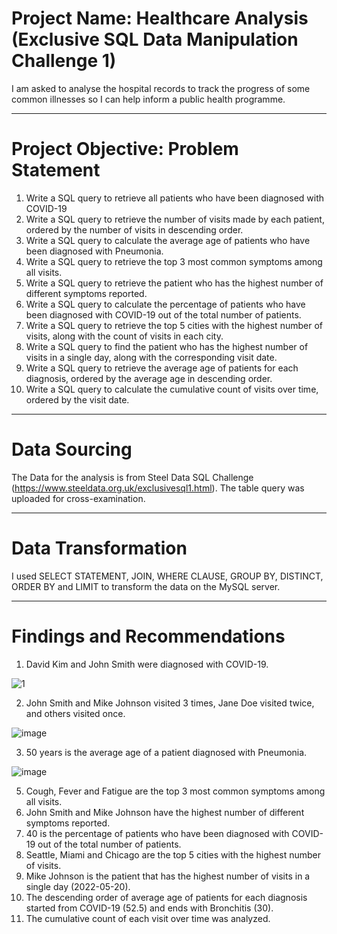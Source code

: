 # Project Name: Healthcare Analysis (Exclusive SQL Data Manipulation Challenge 1)
I am asked to analyse the hospital records to track the progress of some common illnesses so I can help inform a public health programme.

----
# Project Objective: Problem Statement
1. Write a SQL query to retrieve all patients who have been diagnosed with COVID-19
2. Write a SQL query to retrieve the number of visits made by each patient, ordered by the number of visits in descending order.
3. Write a SQL query to calculate the average age of patients who have been diagnosed with Pneumonia.
4. Write a SQL query to retrieve the top 3 most common symptoms among all visits.
5. Write a SQL query to retrieve the patient who has the highest number of different symptoms reported.
6. Write a SQL query to calculate the percentage of patients who have been diagnosed with COVID-19 out of the total number of patients.
7. Write a SQL query to retrieve the top 5 cities with the highest number of visits, along with the count of visits in each city.
8. Write a SQL query to find the patient who has the highest number of visits in a single day, along with the corresponding visit date.
9. Write a SQL query to retrieve the average age of patients for each diagnosis, ordered by the average age in descending order.
10. Write a SQL query to calculate the cumulative count of visits over time, ordered by the visit date.


----
# Data Sourcing
The Data for the analysis is from Steel Data SQL Challenge (https://www.steeldata.org.uk/exclusivesql1.html). The table query was uploaded for cross-examination. 



----
# Data Transformation
I used SELECT STATEMENT, JOIN, WHERE CLAUSE, GROUP BY, DISTINCT, ORDER BY and LIMIT to transform the data on the MySQL server.


----
# Findings and Recommendations
1. David Kim and John Smith were diagnosed with COVID-19.

![1](https://github.com/Dhazkid1997/SQL-DML-Challenge-1/assets/116466737/b7db01fa-af29-4de7-ac19-720ab113df08)

2. John Smith and Mike Johnson visited 3 times, Jane Doe visited twice, and others visited once.

![image](https://github.com/Dhazkid1997/SQL-DML-Challenge-1/assets/116466737/752873b0-2af4-4efe-86b3-e71b1657a7c2)

3. 50 years is the average age of a patient diagnosed with Pneumonia.

![image](https://github.com/Dhazkid1997/SQL-DML-Challenge-1/assets/116466737/6518332e-1ef4-4373-bb70-fba8f219bfa2)

5. Cough, Fever and Fatigue are the top 3 most common symptoms among all visits.
6. John Smith and Mike Johnson have the highest number of different symptoms reported.
7. 40 is the percentage of patients who have been diagnosed with COVID-19 out of the total number of patients.
8. Seattle, Miami and Chicago are the top 5 cities with the highest number of visits.
9. Mike Johnson is the patient that has the highest number of visits in a single day (2022-05-20).
10. The descending order of average age of patients for each diagnosis started from COVID-19 (52.5) and ends with Bronchitis (30).
11. The cumulative count of each visit over time was analyzed.
